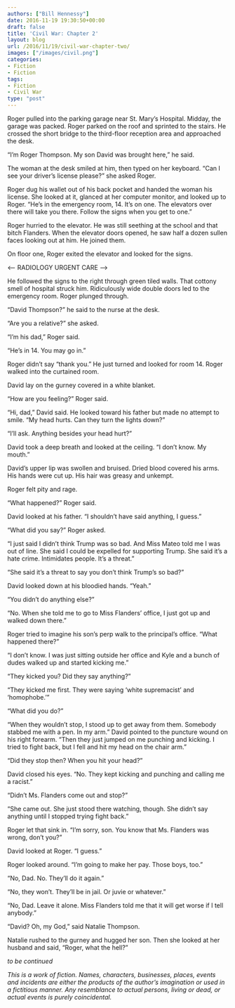 ```yaml
---
authors: ["Bill Hennessy"]
date: 2016-11-19 19:30:50+00:00
draft: false
title: 'Civil War: Chapter 2'
layout: blog
url: /2016/11/19/civil-war-chapter-two/
images: ["/images/civil.png"]
categories:
- Fiction
- Fiction
tags:
- Fiction
- Civil War
type: "post"
---
```


Roger pulled into the parking garage near St. Mary’s Hospital. Midday, the garage was packed. Roger parked on the roof and sprinted to the stairs. He crossed the short bridge to the third-floor reception area and approached the desk.

“I’m Roger Thompson. My son David was brought here,” he said.

The woman at the desk smiled at him, then typed on her keyboard. “Can I see your driver’s license please?” she asked Roger.

Roger dug his wallet out of his back pocket and handed the woman his license. She looked at it, glanced at her computer monitor, and looked up to Roger. “He’s in the emergency room, 14. It’s on one. The elevators over there will take you there. Follow the signs when you get to one.”

Roger hurried to the elevator. He was still seething at the school and that bitch Flanders. When the elevator doors opened, he saw half a dozen sullen faces looking out at him. He joined them.

On floor one, Roger exited the elevator and looked for the signs.

<-- RADIOLOGY
URGENT CARE -->

He followed the signs to the right through green tiled walls. That cottony smell of hospital struck him. Ridiculously wide double doors led to the emergency room. Roger plunged through.

“David Thompson?” he said to the nurse at the desk.

“Are you a relative?” she asked.

“I’m his dad,” Roger said.

“He’s in 14. You may go in.”

Roger didn’t say “thank you.” He just turned and looked for room 14. Roger walked into the curtained room.

David lay on the gurney covered in a white blanket.

“How are you feeling?” Roger said.

“Hi, dad,” David said. He looked toward his father but made no attempt to smile. “My head hurts. Can they turn the lights down?”

“I’ll ask. Anything besides your head hurt?”

David took a deep breath and looked at the ceiling. “I don’t know. My mouth.”

David’s upper lip was swollen and bruised. Dried blood covered his arms. His hands were cut up. His hair was greasy and unkempt.

Roger felt pity and rage.

“What happened?” Roger said.

David looked at his father. “I shouldn’t have said anything, I guess.”

“What did you say?” Roger asked.

“I just said I didn’t think Trump was so bad. And Miss Mateo told me I was out of line. She said I could be expelled for supporting Trump. She said it’s a hate crime. Intimidates people. It’s a threat.”

“She said it’s a threat to say you don’t think Trump’s so bad?”

David looked down at his bloodied hands. “Yeah.”

“You didn’t do anything else?”

“No. When she told me to go to Miss Flanders’ office, I just got up and walked down there.”

Roger tried to imagine his son’s perp walk to the principal’s office. “What happened there?”

“I don’t know. I was just sitting outside her office and Kyle and a bunch of dudes walked up and started kicking me.”

“They kicked you? Did they say anything?”

“They kicked me first. They were saying ‘white supremacist’ and ‘homophobe.’”

“What did you do?”

“When they wouldn’t stop, I stood up to get away from them. Somebody stabbed me with a pen. In my arm.” David pointed to the puncture wound on his right forearm. “Then they just jumped on me punching and kicking. I tried to fight back, but I fell and hit my head on the chair arm.”

“Did they stop then? When you hit your head?”

David closed his eyes. “No. They kept kicking and punching and calling me a racist.”

“Didn’t Ms. Flanders come out and stop?”

“She came out. She just stood there watching, though. She didn’t say anything until I stopped trying fight back.”

Roger let that sink in. “I’m sorry, son. You know that Ms. Flanders was wrong, don’t you?”

David looked at Roger. “I guess.”

Roger looked around. “I’m going to make her pay. Those boys, too.”

“No, Dad. No. They’ll do it again.”

“No, they won’t. They’ll be in jail. Or juvie or whatever.”

“No, Dad. Leave it alone. Miss Flanders told me that it will get worse if I tell anybody.”

“David? Oh, my God,” said Natalie Thompson.

Natalie rushed to the gurney and hugged her son. Then she looked at her husband and said, “Roger, what the hell?”



_to be continued_

_This is a work of fiction. Names, characters, businesses, places, events and incidents are either the products of the author’s imagination or used in a fictitious manner. Any resemblance to actual persons, living or dead, or actual events is purely coincidental._
